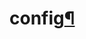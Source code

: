 ---
---
<div class="section" id="config">
<h1>config<a class="headerlink" href="#config" title="Permalink to this headline">¶</a></h1>
</div>
